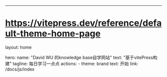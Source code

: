 ---

# <https://vitepress.dev/reference/default-theme-home-page>

layout: home

hero:
  name: "David WU 的knowledge base自学网站"
  text: "基于vitePress构建"
  tagline: 每日学习一点点
  actions:
    - theme: brand
      text: 开始
      link: /docs/js/index
